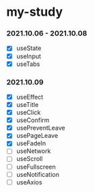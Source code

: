 # my-study

### 2021.10.06 - 2021.10.08

- [x] useState
- [x] useInput
- [x] useTabs

### 2021.10.09

- [x] useEffect
- [x] useTitle
- [x] useClick
- [x] useConfirm
- [x] usePreventLeave
- [x] usePageLeave
- [x] useFadeIn
- [ ] useNetwork
- [ ] useScroll
- [ ] useFullscreen
- [ ] useNotification
- [ ] useAxios
